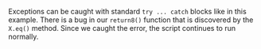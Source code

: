 Exceptions can be caught with standard `try ... catch` blocks like in this example. There is a bug in our `return8()` function that is discovered by the `X.eq()` method. Since we caught the error, the script continues to run normally.